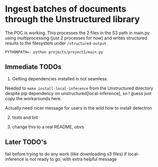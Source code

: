 # Ingest batches of documents through the Unstructured library

The POC is working. This processes the 2 files in the S3 path in main.py using multiprocessing (just 2 processes for now) and writes structured results to the filesystem under `/structured-output`

    PYTHONPATH=. python projects/project1/main.py

## Immediate TODOs

1. Getting dependencies installed is not seamless.

Needed to `make install-local-inference` from the Unstructured directory
despite pip dependency on unstructured[local-inference], so I guess
just copy the workarounds here.

Actually need nicer message for users in the wild how to install detectron


2. tests and lint

3. change this to a real README, obvs


## Later TODO's
   fail before trying to do any work (like downloading s3 files)
   if local-inference is not ready to go, with extra helpful message


